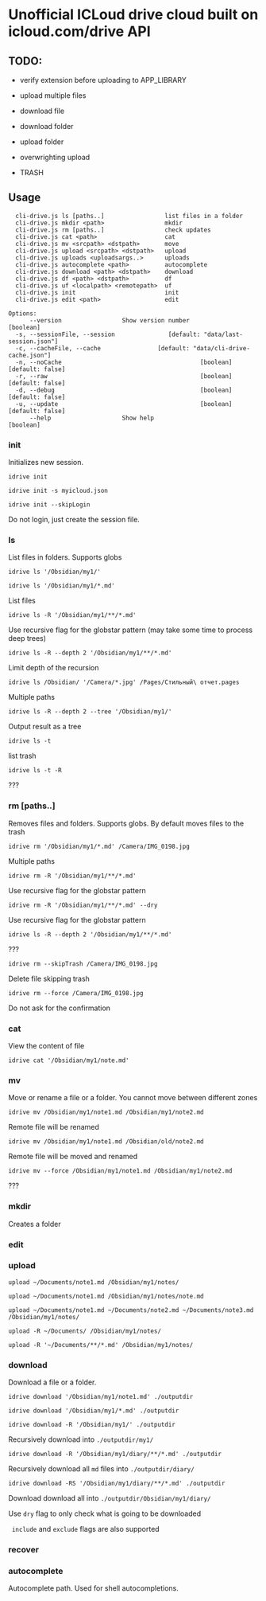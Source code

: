 # Unofficial ICLoud drive cloud built on icloud.com/drive API

## TODO:
- verify extension before uploading to APP_LIBRARY
- upload multiple files
- download file
- download folder
- upload folder

- overwrighting upload
- TRASH

## Usage
```Commands:
  cli-drive.js ls [paths..]                 list files in a folder
  cli-drive.js mkdir <path>                 mkdir
  cli-drive.js rm [paths..]                 check updates
  cli-drive.js cat <path>                   cat
  cli-drive.js mv <srcpath> <dstpath>       move
  cli-drive.js upload <srcpath> <dstpath>   upload
  cli-drive.js uploads <uploadsargs..>      uploads
  cli-drive.js autocomplete <path>          autocomplete
  cli-drive.js download <path> <dstpath>    download
  cli-drive.js df <path> <dstpath>          df
  cli-drive.js uf <localpath> <remotepath>  uf
  cli-drive.js init                         init
  cli-drive.js edit <path>                  edit

Options:
      --version                 Show version number                    [boolean]
  -s, --sessionFile, --session               [default: "data/last-session.json"]
  -c, --cacheFile, --cache                [default: "data/cli-drive-cache.json"]
  -n, --noCache                                       [boolean] [default: false]
  -r, --raw                                           [boolean] [default: false]
  -d, --debug                                         [boolean] [default: false]
  -u, --update                                        [boolean] [default: false]
      --help                    Show help                              [boolean]
```

### init

Initializes new session. 

`idrive init`

`idrive init -s myicloud.json`

`idrive init --skipLogin`

Do not login, just create the session file.

### ls

List files in folders. Supports globs

`idrive ls '/Obsidian/my1/'`

`idrive ls '/Obsidian/my1/*.md'`

List files

`idrive ls -R '/Obsidian/my1/**/*.md'`

Use recursive flag for the globstar pattern (may take some time to process deep trees)

`idrive ls -R --depth 2 '/Obsidian/my1/**/*.md'`

Limit depth of the recursion

`idrive ls /Obsidian/ '/Camera/*.jpg' /Pages/Стильный\ отчет.pages`

Multiple paths

`idrive ls -R --depth 2 --tree '/Obsidian/my1/'`

Output result as a tree

<!-- `idrive ls -R --cached`

??? -->

`idrive ls -t`

list trash

`idrive ls -t -R`

???

### rm [paths..]

Removes files and folders. Supports globs. By default moves files to the trash

`idrive rm '/Obsidian/my1/*.md' /Camera/IMG_0198.jpg`

Multiple paths

`idrive rm -R '/Obsidian/my1/**/*.md'`

Use recursive flag for the globstar pattern

`idrive rm -R '/Obsidian/my1/**/*.md' --dry`

Use recursive flag for the globstar pattern

`idrive ls -R --depth 2 '/Obsidian/my1/**/*.md'`

???

`idrive rm --skipTrash /Camera/IMG_0198.jpg`

Delete file skipping trash

`idrive rm --force /Camera/IMG_0198.jpg`

Do not ask for the confirmation

### cat <path>

View the content of file

`idrive cat '/Obsidian/my1/note.md'`

### mv <srcpath> <dstpath>

Move or rename a file or a folder. You cannot move between different zones

`idrive mv /Obsidian/my1/note1.md /Obsidian/my1/note2.md`

Remote file will be renamed

`idrive mv /Obsidian/my1/note1.md /Obsidian/old/note2.md`

Remote file will be moved and renamed

`idrive mv --force /Obsidian/my1/note1.md /Obsidian/my1/note2.md`

???

### mkdir <path>

Creates a folder

### edit

### upload 

`upload ~/Documents/note1.md /Obsidian/my1/notes/`

`upload ~/Documents/note1.md /Obsidian/my1/notes/note.md`

`upload ~/Documents/note1.md ~/Documents/note2.md ~/Documents/note3.md /Obsidian/my1/notes/`

`upload -R ~/Documents/ /Obsidian/my1/notes/`

`upload -R '~/Documents/**/*.md' /Obsidian/my1/notes/`

<!-- 
### uploads [files..] <dstpath>

Upload multiple files to a folder

`idrive uploads note1.md note2.md /Obsidian/`
`idrive uploads *.md /Obsidian/`

`idrive uploads --overwright *.md /Obsidian/`

Upload overwrighting files without asking for confirmation. Overwritten files are moved to the trash

`idrive uploads --skipTrash *.md /Obsidian/`

Delete overwritten files skipping trash

### upload <srcfile> <dstpath>

Upload single file

`idrive note1.md /Obsidian/`

Keeping the filename

`idrive note1.md /Obsidian/newnote1.md`

Use a different filename

### uf <localpath> <remotepath>

Upload a folder. This action doesn't support uploading folder over another folder overwrigting files. It always uploads folder as a new one.

`idrive uf ./node-icloud-drive-client /Documents/projects/`

`idrive uf --include '/**/*.ts' --exclude '/**/cli-drive/**/*' ./node-icloud-drive-client  /Documents/projects/`

Upload a folder node-icloud-drive-client excluding files in cli-drive folder

`idrive uf --include '/**/*.ts' --exclude '/**/cli-drive/**/*' ./node-icloud-drive-client /Documents/projects/ --dry`


Use `dry` flag to only check what is going to be uploaded -->

### download <remotepath> <localpath>

Download a file or a folder.

`idrive download '/Obsidian/my1/note1.md' ./outputdir`

`idrive download '/Obsidian/my1/*.md' ./outputdir`

`idrive download -R '/Obsidian/my1/' ./outputdir`

Recursively download into `./outputdir/my1/`

`idrive download -R '/Obsidian/my1/diary/**/*.md' ./outputdir`

Recursively download all `md` files into `./outputdir/diary/` 

`idrive download -RS '/Obsidian/my1/diary/**/*.md' ./outputdir`

Download download all into `./outputdir/Obsidian/my1/diary/`

Use `dry` flag to only check what is going to be downloaded

` include` and `exclude` flags are also supported

### recover

### autocomplete <path>

Autocomplete path. Used for shell autocompletions.

